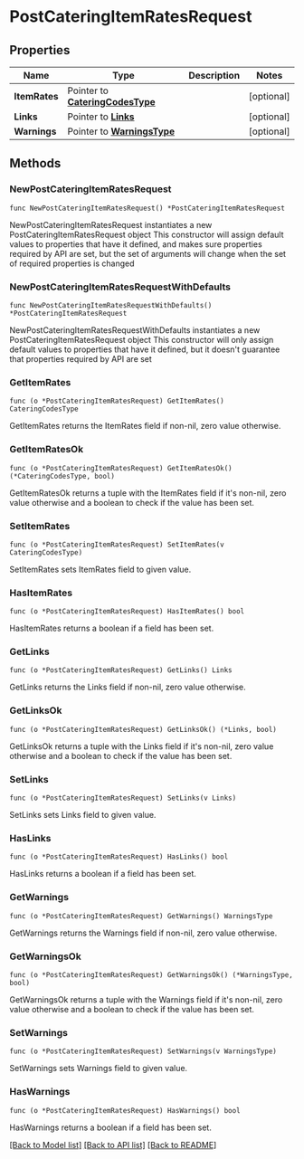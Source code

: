 # PostCateringItemRatesRequest

## Properties

Name | Type | Description | Notes
------------ | ------------- | ------------- | -------------
**ItemRates** | Pointer to [**CateringCodesType**](CateringCodesType.md) |  | [optional] 
**Links** | Pointer to [**Links**](Links.md) |  | [optional] 
**Warnings** | Pointer to [**WarningsType**](WarningsType.md) |  | [optional] 

## Methods

### NewPostCateringItemRatesRequest

`func NewPostCateringItemRatesRequest() *PostCateringItemRatesRequest`

NewPostCateringItemRatesRequest instantiates a new PostCateringItemRatesRequest object
This constructor will assign default values to properties that have it defined,
and makes sure properties required by API are set, but the set of arguments
will change when the set of required properties is changed

### NewPostCateringItemRatesRequestWithDefaults

`func NewPostCateringItemRatesRequestWithDefaults() *PostCateringItemRatesRequest`

NewPostCateringItemRatesRequestWithDefaults instantiates a new PostCateringItemRatesRequest object
This constructor will only assign default values to properties that have it defined,
but it doesn't guarantee that properties required by API are set

### GetItemRates

`func (o *PostCateringItemRatesRequest) GetItemRates() CateringCodesType`

GetItemRates returns the ItemRates field if non-nil, zero value otherwise.

### GetItemRatesOk

`func (o *PostCateringItemRatesRequest) GetItemRatesOk() (*CateringCodesType, bool)`

GetItemRatesOk returns a tuple with the ItemRates field if it's non-nil, zero value otherwise
and a boolean to check if the value has been set.

### SetItemRates

`func (o *PostCateringItemRatesRequest) SetItemRates(v CateringCodesType)`

SetItemRates sets ItemRates field to given value.

### HasItemRates

`func (o *PostCateringItemRatesRequest) HasItemRates() bool`

HasItemRates returns a boolean if a field has been set.

### GetLinks

`func (o *PostCateringItemRatesRequest) GetLinks() Links`

GetLinks returns the Links field if non-nil, zero value otherwise.

### GetLinksOk

`func (o *PostCateringItemRatesRequest) GetLinksOk() (*Links, bool)`

GetLinksOk returns a tuple with the Links field if it's non-nil, zero value otherwise
and a boolean to check if the value has been set.

### SetLinks

`func (o *PostCateringItemRatesRequest) SetLinks(v Links)`

SetLinks sets Links field to given value.

### HasLinks

`func (o *PostCateringItemRatesRequest) HasLinks() bool`

HasLinks returns a boolean if a field has been set.

### GetWarnings

`func (o *PostCateringItemRatesRequest) GetWarnings() WarningsType`

GetWarnings returns the Warnings field if non-nil, zero value otherwise.

### GetWarningsOk

`func (o *PostCateringItemRatesRequest) GetWarningsOk() (*WarningsType, bool)`

GetWarningsOk returns a tuple with the Warnings field if it's non-nil, zero value otherwise
and a boolean to check if the value has been set.

### SetWarnings

`func (o *PostCateringItemRatesRequest) SetWarnings(v WarningsType)`

SetWarnings sets Warnings field to given value.

### HasWarnings

`func (o *PostCateringItemRatesRequest) HasWarnings() bool`

HasWarnings returns a boolean if a field has been set.


[[Back to Model list]](../README.md#documentation-for-models) [[Back to API list]](../README.md#documentation-for-api-endpoints) [[Back to README]](../README.md)


